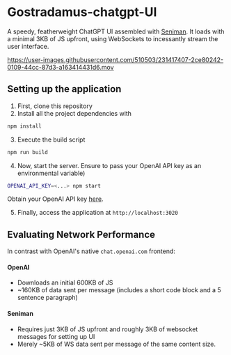 # Gostradamus-chatgpt-UI
A speedy, featherweight ChatGPT UI assembled with [Seniman](https://github.com/senimanjs/seniman). It loads with a minimal 3KB of JS upfront, using WebSockets to incessantly stream the user interface.

https://user-images.githubusercontent.com/510503/231417407-2ce80242-0109-44cc-87d3-a163414431d6.mov

## Setting up the application
1. First, clone this repository
2. Install all the project dependencies with
```bash
npm install
```
3. Execute the build script
```bash
npm run build
```
4. Now, start the server. Ensure to pass your OpenAI API key as an environmental variable)
```bash
OPENAI_API_KEY=<...> npm start
```
Obtain your OpenAI API key [here](https://platform.openai.com/account/api-keys).

5. Finally, access the application at `http://localhost:3020`

## Evaluating Network Performance
In contrast with OpenAI's native `chat.openai.com` frontend:

#### OpenAI
- Downloads an initial 600KB of JS
- ~160KB of data sent per message (includes a short code block and a 5 sentence paragraph)

#### Seniman
- Requires just 3KB of JS upfront and roughly 3KB of websocket messages for setting up UI
- Merely ~5KB of WS data sent per message of the same content size.